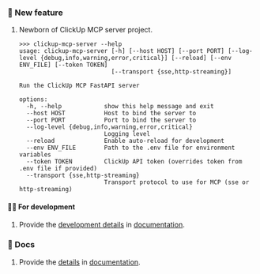 ### 🎉 New feature

1. Newborn of ClickUp MCP server project.
    ```shell
    >>> clickup-mcp-server --help
    usage: clickup-mcp-server [-h] [--host HOST] [--port PORT] [--log-level {debug,info,warning,error,critical}] [--reload] [--env ENV_FILE] [--token TOKEN]
                              [--transport {sse,http-streaming}]
    
    Run the ClickUp MCP FastAPI server
    
    options:
      -h, --help            show this help message and exit
      --host HOST           Host to bind the server to
      --port PORT           Port to bind the server to
      --log-level {debug,info,warning,error,critical}
                            Logging level
      --reload              Enable auto-reload for development
      --env ENV_FILE        Path to the .env file for environment variables
      --token TOKEN         ClickUp API token (overrides token from .env file if provided)
      --transport {sse,http-streaming}
                            Transport protocol to use for MCP (sse or http-streaming)
    ```


[//]: # (### 🔨 Breaking changes)

[//]: # ()
[//]: # (1. Deprecate Python 3.8 version support, will remove all code in next version. &#40;[PR#498]&#41;)


[//]: # (### 🪲 Bug Fix)

[//]: # ()
[//]: # (#### 🙋‍♂️ For production)

[//]: # ()
[//]: # (1. 💣 Critical bugs:)

[//]: # (   1. Command line tool cannot work finely because filtering logic cannot cover all scenarios. &#40;[PR#496]&#41;)

[//]: # (   2. Command line tool cannot work finely because missing Python dependency. &#40;[PR#498]&#41;)

[//]: # (2. 🦠 Major bugs:)

[//]: # (   1. The request checking process: &#40;[PR#493]&#41;)

[//]: # (      1. Error messages are incorrect which would deeply mislead developers.)

[//]: # (      2. The parameters data checking cannot work finely with array type parameters.)

[//]: # (   2. It set incorrect customized value at format property with subcommand line `pull`. &#40;[PR#487]&#41;)

[//]: # (   3. Generate incorrect data structure in API response. &#40;[PR#492]&#41;)

[//]: # (3. 🐛 Mirror bugs:)

[//]: # (   1. Command line option `--include-template-config` cannot work under subcommand line `pull`. &#40;[PR#485]&#41;)

[//]: # (   2. Default value cannot be set correctly if it's empty string value. &#40;[PR#484]&#41;)

[//]: # ()
[//]: # ([PR#484]: https://github.com/Chisanan232/PyFake-API-Server/pull/484)

[//]: # ([PR#485]: https://github.com/Chisanan232/PyFake-API-Server/pull/485)

[//]: # ([PR#487]: https://github.com/Chisanan232/PyFake-API-Server/pull/487)

[//]: # ([PR#485]: https://github.com/Chisanan232/PyFake-API-Server/pull/485)

[//]: # ([PR#485]: https://github.com/Chisanan232/PyFake-API-Server/pull/485)

[//]: # ([PR#485]: https://github.com/Chisanan232/PyFake-API-Server/pull/485)

[//]: # ([PR#492]: https://github.com/Chisanan232/PyFake-API-Server/pull/492)

[//]: # ([PR#493]: https://github.com/Chisanan232/PyFake-API-Server/pull/493)

[//]: # ([PR#496]: https://github.com/Chisanan232/PyFake-API-Server/pull/496)

[//]: # ([PR#498]: https://github.com/Chisanan232/PyFake-API-Server/pull/498)

#### 👨‍💻 For development

1. Provide the [development details] in [documentation].

[development details]: https://chisanan232.github.io/clickup-mcp-server/dev/next


[//]: # (### ♻️ Refactor)

[//]: # ()
[//]: # (1. content ...)


[//]: # (### 🍀 Improvement)

[//]: # ()
[//]: # (1. Clear the Pre-Commit configuration. &#40;[PR#481]&#41;)

[//]: # (2. Clear the CI workflow configurations. &#40;[PR#482]&#41;)

[//]: # (3. Let program could raise obvious error message if it misses some necessary values at initial process. &#40;[PR#486]&#41;)

[//]: # ()
[//]: # ([PR#481]: https://github.com/Chisanan232/PyFake-API-Server/pull/481)

[//]: # ([PR#482]: https://github.com/Chisanan232/PyFake-API-Server/pull/482)

[//]: # ([PR#486]: https://github.com/Chisanan232/PyFake-API-Server/pull/486)


### 📑 Docs

1. Provide the [details] in [documentation].

[details]: https://chisanan232.github.io/clickup-mcp-server/docs/next/introduction
[documentation]: https://chisanan232.github.io/clickup-mcp-server/


[//]: # (### 🤖 Upgrade dependencies)

[//]: # ()
[//]: # ([//]: # &#40;1. Upgrade the Python dependencies.&#41;)
[//]: # ()
[//]: # (1. Upgrade pre-commit dependencies.)

[//]: # (3. Upgrade the CI reusable workflows.)

[//]: # ()
[//]: # (   1. Upgrade SonarQube and update its configuration)

[//]: # ()
[//]: # (   2. Update the usage because upgrading the artifact actions)

[//]: # (### 🚮Deprecate)

[//]: # ()
[//]: # (1. Deprecate and remove version 0.3.0 because it has multiple issue, and it cannot upload same version file to PyPI.)

